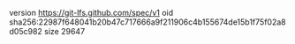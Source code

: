 version https://git-lfs.github.com/spec/v1
oid sha256:22987f648041b20b47c717666a9f211906c4b155674de15b1f75f02a8d05c982
size 29647
